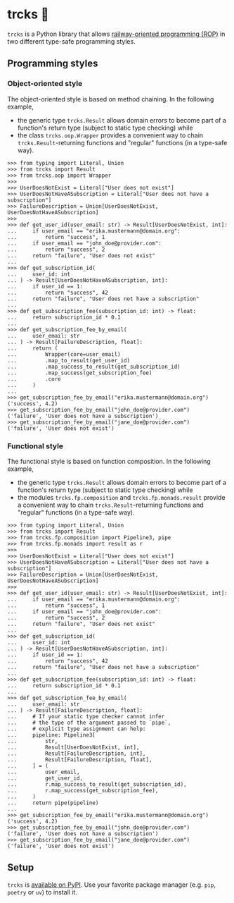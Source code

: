 # trcks 🚂

`trcks` is a Python library that allows
[railway-oriented programming (ROP)](https://fsharpforfunandprofit.com/rop/)
in two different type-safe programming styles.

## Programming styles

### Object-oriented style

The object-oriented style is based on method chaining.
In the following example,

- the generic type `trcks.Result` allows domain errors to become part of
  a function's return type (subject to static type checking) while
- the class `trcks.oop.Wrapper` provides a convenient way to chain
  `trcks.Result`-returning functions and "regular" functions (in a type-safe way).

```pycon
>>> from typing import Literal, Union
>>> from trcks import Result
>>> from trcks.oop import Wrapper
>>>
>>> UserDoesNotExist = Literal["User does not exist"]
>>> UserDoesNotHaveASubscription = Literal["User does not have a subscription"]
>>> FailureDescription = Union[UserDoesNotExist, UserDoesNotHaveASubscription]
>>>
>>> def get_user_id(user_email: str) -> Result[UserDoesNotExist, int]:
...     if user_email == "erika.mustermann@domain.org":
...         return "success", 1
...     if user_email == "john_doe@provider.com":
...         return "success", 2
...     return "failure", "User does not exist"
...
>>> def get_subscription_id(
...     user_id: int
... ) -> Result[UserDoesNotHaveASubscription, int]:
...     if user_id == 1:
...         return "success", 42
...     return "failure", "User does not have a subscription"
...
>>> def get_subscription_fee(subscription_id: int) -> float:
...     return subscription_id * 0.1
...
>>> def get_subscription_fee_by_email(
...     user_email: str
... ) -> Result[FailureDescription, float]:
...     return (
...         Wrapper(core=user_email)
...         .map_to_result(get_user_id)
...         .map_success_to_result(get_subscription_id)
...         .map_success(get_subscription_fee)
...         .core
...     )
...
>>> get_subscription_fee_by_email("erika.mustermann@domain.org")
('success', 4.2)
>>> get_subscription_fee_by_email("john_doe@provider.com")
('failure', 'User does not have a subscription')
>>> get_subscription_fee_by_email("jane_doe@provider.com")
('failure', 'User does not exist')

```

### Functional style

The functional style is based on function composition.
In the following example,

- the generic type `trcks.Result` allows domain errors to become part of
  a function's return type (subject to static type checking) while
- the modules `trcks.fp.composition` and `trcks.fp.monads.result` provide a convenient way to chain
  `trcks.Result`-returning functions and "regular" functions (in a type-safe way).

```pycon
>>> from typing import Literal, Union
>>> from trcks import Result
>>> from trcks.fp.composition import Pipeline3, pipe
>>> from trcks.fp.monads import result as r
>>>
>>> UserDoesNotExist = Literal["User does not exist"]
>>> UserDoesNotHaveASubscription = Literal["User does not have a subscription"]
>>> FailureDescription = Union[UserDoesNotExist, UserDoesNotHaveASubscription]
>>>
>>> def get_user_id(user_email: str) -> Result[UserDoesNotExist, int]:
...     if user_email == "erika.mustermann@domain.org":
...         return "success", 1
...     if user_email == "john_doe@provider.com":
...         return "success", 2
...     return "failure", "User does not exist"
...
>>> def get_subscription_id(
...     user_id: int
... ) -> Result[UserDoesNotHaveASubscription, int]:
...     if user_id == 1:
...         return "success", 42
...     return "failure", "User does not have a subscription"
...
>>> def get_subscription_fee(subscription_id: int) -> float:
...     return subscription_id * 0.1
...
>>> def get_subscription_fee_by_email(
...     user_email: str
... ) -> Result[FailureDescription, float]:
...     # If your static type checker cannot infer
...     # the type of the argument passed to `pipe`,
...     # explicit type assignment can help:
...     pipeline: Pipeline3[
...         str,
...         Result[UserDoesNotExist, int],
...         Result[FailureDescription, int],
...         Result[FailureDescription, float],
...     ] = (
...         user_email,
...         get_user_id,
...         r.map_success_to_result(get_subscription_id),
...         r.map_success(get_subscription_fee),
...     )
...     return pipe(pipeline)
...
>>> get_subscription_fee_by_email("erika.mustermann@domain.org")
('success', 4.2)
>>> get_subscription_fee_by_email("john_doe@provider.com")
('failure', 'User does not have a subscription')
>>> get_subscription_fee_by_email("jane_doe@provider.com")
('failure', 'User does not exist')

```

## Setup

`trcks` is [available on PyPI](https://pypi.org/project/trcks/).
Use your favorite package manager (e.g. `pip`, `poetry` or `uv`) to install it.
